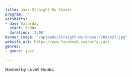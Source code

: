 ```yaml
---
title: Jazz Straight No Chaser
program: ''
airshifts:
- day: Saturday
  start: 9:00a
  duration: '2:00'
banner_image: "/uploads/Straight-No-Chaser-768x427.jpg"
website_url: https://www.facebook.com/wrfg.jazz
genres:
- genre: jazz

---
```

Hosted by Lovell Hooks.